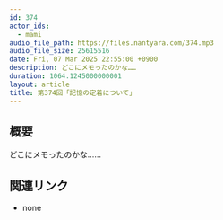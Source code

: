 ```yaml
---
id: 374
actor_ids:
  - mami
audio_file_path: https://files.nantyara.com/374.mp3
audio_file_size: 25615516
date: Fri, 07 Mar 2025 22:55:00 +0900
description: どこにメモったのかな……
duration: 1064.1245000000001
layout: article
title: 第374回「記憶の定着について」
---
```

## 概要

どこにメモったのかな……

## 関連リンク

* none
